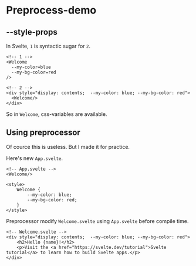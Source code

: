 # Preprocess-demo

## --style-props

In Svelte, `1` is syntactic sugar for `2`.

```svelte
<!-- 1 -->
<Welcome
  --my-color=blue
  --my-bg-color=red
/>
```

```svelte
<!-- 2 -->
<div style="display: contents;  --my-color: blue; --my-bg-color: red">
  <Welcome/>
</div>
```

So in `Welcome`, css-variables are available.

## Using preprocessor
Of cource this is useless. But I made it for practice.

Here's new `App.svelte`.
```svelte
<!-- App.svelte -->
<Welcome/>

<style>
	Welcome {
		--my-color: blue;
		--my-bg-color: red;
	}
</style>
```

Preprocessor modify `Welcome.svelte` using `App.svelte` before compile time.

```svelte
<!-- Welcome.svelte -->
<div style="display: contents;  --my-color: blue; --my-bg-color: red">
    <h2>Hello {name}!</h2>
    <p>Visit the <a href="https://svelte.dev/tutorial">Svelte tutorial</a> to learn how to build Svelte apps.</p>
</div>
```

